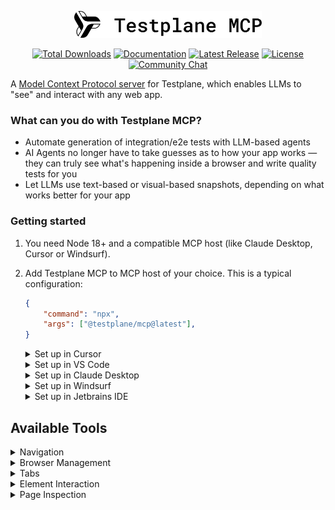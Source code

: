 <p align="center">
    <picture>
        <source media="(prefers-color-scheme: dark)" srcset="docs/images/logo-dark.svg" width="300">
        <source media="(prefers-color-scheme: light)" srcset="docs/images/logo-light.svg" width="300">
        <img alt="html-reporter logo" src="docs/images/logo-light.svg" width="300">
    </picture>
</p>

<p align="center">
    <a href="https://www.npmjs.com/package/@testplane/mcp"><img src="https://img.shields.io/npm/d18m/@testplane/mcp.svg" alt="Total Downloads"></a>
    <a href="https://testplane.io"><img src="https://img.shields.io/badge/Docs-Website-6c47ff" alt="Documentation"></a>
    <a href="https://www.npmjs.com/package/@testplane/mcp"><img src="https://img.shields.io/npm/v/@testplane/mcp.svg" alt="Latest Release"></a>
    <a href="https://github.com/gemini-testing/testplane-mcp/blob/master/LICENSE"><img src="https://img.shields.io/npm/l/@testplane/mcp.svg" alt="License"></a>
    <a href="https://t.me/testplane"><img src="https://img.shields.io/badge/community-chat-blue?logo=telegram" alt="Community Chat"></a>
</p>

A [Model Context Protocol server](https://modelcontextprotocol.io/quickstart/user) for Testplane, which enables LLMs to "see" and interact with any web app.

### What can you do with Testplane MCP?

- Automate generation of integration/e2e tests with LLM-based agents
- AI Agents no longer have to take guesses as to how your app works — they can truly see what's happening inside a browser and write quality tests for you
- Let LLMs use text-based or visual-based snapshots, depending on what works better for your app

### Getting started

1. You need Node 18+ and a compatible MCP host (like Claude Desktop, Cursor or Windsurf).

2. Add Testplane MCP to MCP host of your choice. This is a typical configuration:

    ```json
    {
        "command": "npx",
        "args": ["@testplane/mcp@latest"],
    }
    ```

    <details>
    <summary>Set up in Cursor</summary>

    Open Cursor `Settings` (button at the top right corner of the screen), find `Tools & Integrations` section, click on the `New MCP Server` button, edit the config to include Testplane MCP as seen below.

    ```json
    {
        "mcpServers": {
            "testplane-mcp": {
                "command": "npx",
                "args": ["@testplane/mcp@latest"]
            }
        }
    }
    ```
    </details>

    <details>
    <summary>Set up in VS Code</summary>

    Open VS Code `Settings`, search for `MCP`, click `Edit in settings.json`, edit the config to include Testplane MCP as seen below.

    ```json
    {
        "mcp": {
            "inputs": [],
            "servers": {
                "testplane-mcp": {
                    "command": "npx",
                    "args": ["@testplane/mcp@latest"]
                }
            }
        }
    }
    ```
    </details>

    <details>
    <summary>Set up in Claude Desktop</summary>

    Use [official docs](https://modelcontextprotocol.io/quickstart/user) to open config, then edit the config to include Testplane MCP as seen below.

    ```json
    {
        "mcpServers": {
            "testplane-mcp": {
                "command": "npx",
                "args": ["@testplane/mcp@latest"]
            }
        }
    }
    ```
    </details>

    <details>
    <summary>Set up in Windsurf</summary>

    Follow the [official docs](https://docs.windsurf.com/windsurf/cascade/mcp) to open MCP settings, then edit the config to include Testplane MCP as seen below.

    ```json
    {
        "mcpServers": {
            "testplane-mcp": {
                "command": "npx",
                "args": ["@testplane/mcp@latest"]
            }
        }
    }
    ```
    </details>

    <details>
    <summary>Set up in Jetbrains IDE</summary>

    Follow the [official docs](https://www.jetbrains.com/help/ai-assistant/configure-an-mcp-server.html) to open MCP settings, then edit the config to include Testplane MCP as seen below.

    ```json
    {
        "mcpServers": {
            "testplane-mcp": {
                "command": "npx",
                "args": ["@testplane/mcp@latest"]
            }
        }
    }
    ```
    </details>

## Available Tools

<details>
<summary>Navigation</summary>

### `navigate`
Navigate to URL in the browser.
- **Parameters:**
  - `url` (string, required): The URL to navigate to

</details>

<details>
<summary>Browser Management</summary>

### `closeBrowser`
Close the current browser session.

### `launchBrowser`
Launch a new browser session with custom configuration options.

- **Parameters:**
  - `desiredCapabilities` (object, optional): WebDriver [desired capabilities](https://www.selenium.dev/documentation/webdriver/capabilities/) to forward to the Testplane launcher. Example:

    ```json
    {
        "browserName": "chrome",
        "goog:chromeOptions": {
            "mobileEmulation": {
                "deviceMetrics": {
                    "width": 375,
                    "height": 667,
                    "pixelRatio": 2.0
                }
            }
        }
    }
    ```

  - `gridUrl` (string, optional): WebDriver endpoint to connect to. Default: `"local"` (lets Testplane MCP manage Chrome and Firefox automatically). Set a Selenium grid URL only when you need other browsers.

  - `windowSize` (object | string | null, optional): Viewport size for the browser session. Can be:
    - Object format: `{"width": 1280, "height": 720}`
    - String format: `"1280x720"`
    - `null` to reset to default size

> **Note:** Testplane MCP automatically downloads Chrome and Firefox. To launch additional browsers (for example, Safari, Edge, or mobile-specific builds), use the `gridUrl` parameter to point to your Selenium grid.

</details>

<details>
<summary>Tabs</summary>

### `listTabs`
Get a list of all currently opened browser tabs with their URLs, titles, and active status.

### `switchToTab`
Switch to a specific browser tab by its number (starting from 1).
- **Parameters:**
  - `tabNumber` (number, required): The number of the tab to switch to (starting from 1)

### `openNewTab`
Open a new browser tab, optionally navigate to a URL, and automatically switch to it.
- **Parameters:**
  - `url` (string, optional): The URL to navigate to in the new tab. If not provided, opens a blank tab

### `closeTab`
Close a specific browser tab by its number (1-based), or close the current tab if no number is provided.
- **Parameters:**
  - `tabNumber` (number, optional): The number of the tab to close (starting from 1). If not provided, closes the current tab

**Note:** Cannot close the last remaining tab. `closeBrowser` should be used to close the entire browser session.

</details>

<details>
<summary>Element Interaction</summary>

### `clickOnElement`
Click an element on the page using semantic queries (`testing-library`-style) or CSS selectors.

- **Parameters:**
  - `locator` (object, required): Element location strategy
    - `strategy` (string, required): Either `"testing-library"` or `"webdriverio"`
    
    For **testing-library strategy**:
    - `queryType` (string, required): Semantic query type. One of:
        - `"role"` - Find by ARIA role (e.g., "button", "link", "heading")
        - `"text"` - Find by visible text content
        - `"labelText"` - Find form inputs by their label text
        - `"placeholderText"` - Find inputs by placeholder text
        - `"altText"` - Find images by alt text
        - `"testId"` - Find by data-testid attribute
        - `"title"` - Find by title attribute
        - `"displayValue"` - Find inputs by their current value
    - `queryValue` (string, required): The value to search for
    - `queryOptions` (object, optional): Additional options:
        - `name` (string): Accessible name for role queries
        - `exact` (boolean): Whether to match exact text (default: true)
        - `hidden` (boolean): Include hidden elements (default: false)
        - `level` (number): Heading level for role="heading" (1-6)
    
    For **webdriverio strategy**:
    - `selector` (string, required): CSS selector, XPath or WebdriverIO locator

**Examples:**
```javascript
// Testing Library strategy
{
  locator: {
    strategy: "testing-library",
    queryType: "role",
    queryValue: "button",
    queryOptions: { name: "Submit" }
  }
}

{
  locator: {
    strategy: "testing-library",
    queryType: "text",
    queryValue: "Click here"
  }
}

{
  locator: {
    strategy: "testing-library",
    queryType: "labelText",
    queryValue: "Email Address"
  }
}

// WebdriverIO strategy
{
  locator: {
    strategy: "webdriverio",
    selector: ".submit-btn"
  }
}

{
  locator: {
    strategy: "webdriverio",
    selector: "button*=Submit"
  }
}
```

### `typeIntoElement`
Type text into an input element on the page using semantic queries (`testing-library`-style) or CSS selectors.

- **Parameters:**
  - `locator` (object, required): Element location strategy
    - `strategy` (string, required): Either `"testing-library"` or `"webdriverio"`
    
    For **testing-library strategy**:
    - `queryType` (string, required): Semantic query type. One of:
        - `"role"` - Find by ARIA role (e.g., "textbox", "searchbox")
        - `"text"` - Find by visible text content
        - `"labelText"` - Find form inputs by their label text
        - `"placeholderText"` - Find inputs by placeholder text
        - `"altText"` - Find images by alt text
        - `"testId"` - Find by data-testid attribute
        - `"title"` - Find by title attribute
        - `"displayValue"` - Find inputs by their current value
    - `queryValue` (string, required): The value to search for
    - `queryOptions` (object, optional): Additional options:
        - `name` (string): Accessible name for role queries
        - `exact` (boolean): Whether to match exact text (default: true)
        - `hidden` (boolean): Include hidden elements (default: false)
    
    For **webdriverio strategy**:
    - `selector` (string, required): CSS selector or XPath
    
  - `text` (string, required): The text to type into the element

**Examples:**

See above in the `clickOnElement` tool.

### `waitForElement`
Wait for an element to appear or disappear on the page. Useful for waiting until page loads fully or loading spinners disappear.

- **Parameters:**
  - `locator` (object, required): Element location strategy
    - `strategy` (string, required): Either `"testing-library"` or `"webdriverio"`
    
    For **testing-library strategy**:
    - `queryType` (string, required): Semantic query type. One of:
        - `"role"` - Find by ARIA role (e.g., "button", "link", "heading")
        - `"text"` - Find by visible text content
        - `"labelText"` - Find form inputs by their label text
        - `"placeholderText"` - Find inputs by placeholder text
        - `"altText"` - Find images by alt text
        - `"testId"` - Find by data-testid attribute
        - `"title"` - Find by title attribute
        - `"displayValue"` - Find inputs by their current value
    - `queryValue` (string, required): The value to search for
    - `queryOptions` (object, optional): Additional options:
        - `name` (string): Accessible name for role queries
        - `exact` (boolean): Whether to match exact text (default: true)
        - `hidden` (boolean): Include hidden elements (default: false)
        - `level` (number): Heading level for role="heading" (1-6)
    
    For **webdriverio strategy**:
    - `selector` (string, required): CSS selector or XPath
    
  - `disappear` (boolean, optional): Whether to wait for element to disappear. Default: false (wait for element to appear)
  - `timeout` (number, optional): Maximum time to wait in milliseconds. Default: 3000
  - `includeSnapshotInResponse` (boolean, optional): Whether to include page snapshot in response. Default: true

**Examples:**

See above in the `clickOnElement` tool.

</details>

<details>
<summary>Page Inspection</summary>

### `takePageSnapshot`
Capture a DOM snapshot of the current page with configurable filtering options.

- **Parameters:**
  - `includeTags` (array of strings, optional): HTML tags to include in the snapshot besides defaults
  - `includeAttrs` (array of strings, optional): HTML attributes to include in the snapshot besides defaults
  - `excludeTags` (array of strings, optional): HTML tags to exclude from the snapshot
  - `excludeAttrs` (array of strings, optional): HTML attributes to exclude from the snapshot
  - `truncateText` (boolean, optional): Whether to truncate long text content (default: true)
  - `maxTextLength` (number, optional): Maximum length of text content before truncation

**Note:** By default, only useful tags and attributes are included in snapshots. The response will indicate what was omitted. Use the filtering options only if you need specific content that's not included by default.

### `takeViewportScreenshot`
Capture a PNG screenshot of the current browser viewport.

- **Parameters:**
  - `filePath` (string, optional): Path to save the screenshot (defaults to tmp directory with timestamp in file name)

**Note:** Screenshots are saved as PNG files. If no filePath is provided, the screenshot will be saved to the system's temporary directory with a filePath like `viewport-{timestamp}.png`.

</details>
